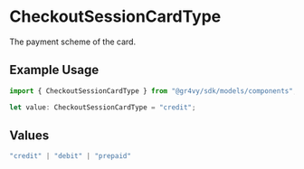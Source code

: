 # CheckoutSessionCardType

The payment scheme of the card.

## Example Usage

```typescript
import { CheckoutSessionCardType } from "@gr4vy/sdk/models/components";

let value: CheckoutSessionCardType = "credit";
```

## Values

```typescript
"credit" | "debit" | "prepaid"
```